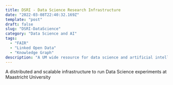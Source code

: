 ```yaml
---
title: DSRI - Data Science Research Infrastructure
date: "2022-03-08T22:40:32.169Z"
template: "post"
draft: false
slug: "DSRI-DataScience"
category: "Data Science and AI"
tags:
  - "FAIR"
  - "Linked Open Data"
  - "Knowledge Graph"
description: "A UM wide resource for data science and artificial intelligence."
---
```



A distributed and scalable infrastructure to run Data Science experiments at Maastricht University